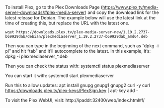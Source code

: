 To install Plex, go to the Plex Downloads Page (https://www.plex.tv/media-server-downloads/#plex-media-server) and copy the download link for the latest release for Debian.
The example below will use the latest link at the time of creating this, but replace the URL with the latest one.

	wget https://downloads.plex.tv/plex-media-server-new/1.19.2.2737-b69929dab/debian/plexmediaserver_1.19.2.2737-b69929dab_amd64.deb
	
Then you can type in the beginning of the next command, such as “dpkg -i pl” and hit “tab” and it’ll autocomplete to the latest.  In this example, it’s:
	dpkg -i plexmediaserver_*.deb
	
Then you can check the status with:
	systemctl status plexmediaserver

You can start it with:
	systemctl start plexmediaserver

Run this to allow updates: 
	apt install gnupg gnupg1 gnupg2 curl -y
	curl https://downloads.plex.tv/plex-keys/PlexSign.key | apt-key add -

To visit the Plex WebUI, visit: http://ipaddr:32400/web/index.html#!/
